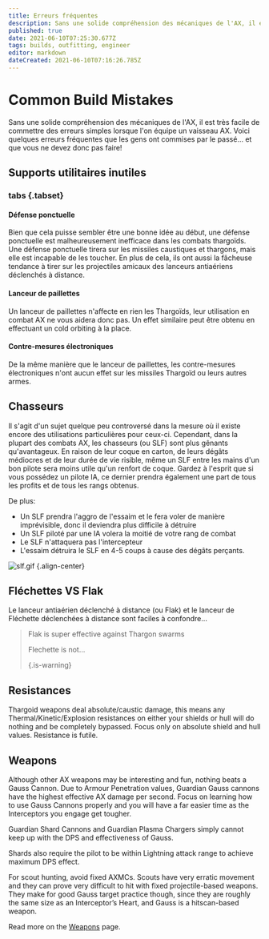 ```yaml
---
title: Erreurs fréquentes
description: Sans une solide compréhension des mécaniques de l'AX, il est très facile de commettre des erreurs simples lorsque l'on équipe un vaisseau AX.
published: true
date: 2021-06-10T07:25:30.677Z
tags: builds, outfitting, engineer
editor: markdown
dateCreated: 2021-06-10T07:16:26.785Z
---
```


# Common Build Mistakes
Sans une solide compréhension des mécaniques de l'AX, il est très facile de commettre des erreurs simples lorsque l'on équipe un vaisseau AX. Voici quelques erreurs fréquentes que les gens ont commises par le passé… et que vous ne devez donc pas faire!

## Supports utilitaires inutiles
### tabs {.tabset}
#### Défense ponctuelle
Bien que cela puisse sembler être une bonne idée au début, une défense ponctuelle est malheureusement inefficace dans les combats thargoïds. Une défense ponctuelle tirera sur les missiles caustiques et thargons, mais elle est incapable de les toucher. En plus de cela, ils ont aussi la fâcheuse tendance à tirer sur les projectiles amicaux des lanceurs antiaériens déclenchés à distance.

#### Lanceur de paillettes
Un lanceur de paillettes n'affecte en rien les Thargoïds, leur utilisation en combat AX ne vous aidera donc pas. Un effet similaire peut être obtenu en effectuant un cold orbiting à la place.

#### Contre-mesures électroniques
De la même manière que le lanceur de paillettes, les contre-mesures électroniques n'ont aucun effet sur les missiles Thargoïd ou leurs autres armes.

## Chasseurs
Il s'agit d'un sujet quelque peu controversé dans la mesure où il existe encore des utilisations particulières pour ceux-ci. Cependant, dans la plupart des combats AX, les chasseurs (ou SLF) sont plus gênants qu'avantageux. En raison de leur coque en carton, de leurs dégâts médiocres et de leur durée de vie risible, même un SLF entre les mains d'un bon pilote sera moins utile qu'un renfort de coque. Gardez à l'esprit que si vous possédez un pilote IA, ce dernier prendra également une part de tous les profits et de tous les rangs obtenus.

De plus:
- Un SLF prendra l'aggro de l'essaim et le fera voler de manière imprévisible, donc il deviendra plus difficile à détruire
- Un SLF piloté par une IA volera la moitié de votre rang de combat
- Le SLF n'attaquera pas l'intercepteur
- L'essaim détruira le SLF en 4-5 coups à cause des dégâts perçants.

![slf.gif](/img/slf.gif) {.align-center}

## Fléchettes VS Flak
Le lanceur antiaérien déclenché à distance (ou Flak) et le lanceur de Fléchette déclenchées à distance sont faciles à confondre…

> Flak is super effective against Thargon swarms
> 
> Flechette is not… 
> 
> {.is-warning}


## Resistances
Thargoid weapons deal absolute/caustic damage, this means any Thermal/Kinetic/Explosion resistances on either your shields or hull will do nothing and be completely bypassed. Focus only on absolute shield and hull values. Resistance is futile.

## Weapons
Although other AX weapons may be interesting and fun, nothing beats a Gauss Cannon. Due to Armour Penetration values, Guardian Gauss cannons have the highest effective AX damage per second. Focus on learning how to use Gauss Cannons properly and you will have a far easier time as the Interceptors you engage get tougher.

Guardian Shard Cannons and Guardian Plasma Chargers simply cannot keep up with the DPS and effectiveness of Gauss.

Shards also require the pilot to be within Lightning attack range to achieve maximum DPS effect.

For scout hunting, avoid fixed AXMCs. Scouts have very erratic movement and they can prove very difficult to hit with fixed projectile-based weapons. They make for good Gauss target practice though, since they are roughly the same size as an Interceptor’s Heart, and Gauss is a hitscan-based weapon.

Read more on the [Weapons](/en/weapons) page.